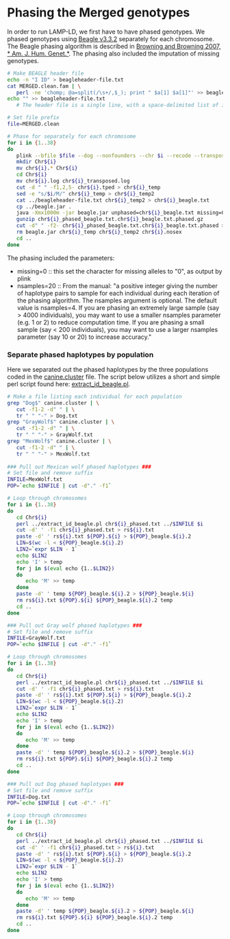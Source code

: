 # Phasing the Merged genotypes
In order to run LAMP-LD, we first have to have phased genotypes.  We phased genotypes using [Beagle v3.3.2](http://faculty.washington.edu/browning/beagle/b3.html) separately for each chromosome.  The Beagle phasing algorithm is described in [Browning and Browning 2007, * Am. J. Hum. Genet.*](http://www.sciencedirect.com/science/article/pii/S0002929707638828?via%3Dihub).  The phasing also included the imputation of missing genotypes.

```bash
# Make BEAGLE header file
echo -n "I ID" > beagleheader-file.txt
cat MERGED.clean.fam | \
   perl -ne 'chomp; @a=split(/\s+/,$_); print " $a[1] $a[1]"' >> beagleheader-file.txt
echo "" >> beagleheader-file.txt
   # The header file is a single line, with a space-delimited list of individual IDs (2 columns per individual)

# Set file prefix
file=MERGED.clean

# Phase for separately for each chromosome
for i in {1..38}
do
   plink --bfile $file --dog --nonfounders --chr $i --recode --transpose --out chr$i --noweb;
   mkdir Chr${i}
   mv chr${i}.* Chr${i}
   cd Chr${i}
   mv chr${i}.log chr${i}_transposed.log
   cut -d " " -f1,2,5- chr${i}.tped > chr${i}_temp
   sed -e "s/$i/M/" chr${i}_temp > chr${i}_temp2
   cat ../beagleheader-file.txt chr${i}_temp2 > chr${i}_beagle.txt
   cp ../beagle.jar .
   java -Xmx1000m -jar beagle.jar unphased=chr${i}_beagle.txt missing=0 nsamples=20 out=chr${i}_phased_beagle.txt
   gunzip chr${i}_phased_beagle.txt.chr${i}_beagle.txt.phased.gz
   cut -d" " -f2- chr${i}_phased_beagle.txt.chr${i}_beagle.txt.phased > chr${i}_phased.txt
   rm beagle.jar chr${i}_temp chr${i}_temp2 chr${i}.nosex
   cd ..
done
```

The phasing included the parameters:
- missing=0  :: this set the character for missing alleles to "0", as output by plink
- nsamples=20 :: From the manual: "a positive integer giving the number of haplotype pairs to sample for each individual during each iteration of the phasing algorithm. The nsamples argument is optional. The default value is nsamples=4. If you are phasing an extremely large sample (say > 4000 individuals), you may want to use a smaller nsamples parameter (e.g. 1 or 2) to reduce computation time. If you are phasing a small sample (say < 200 individuals), you may want to use a larger nsamples parameter (say 10 or 20) to increase accuracy."

### Separate phased haplotypes by population
Here we separated out the phased haplotypes by the three populations coded in the [canine.cluster](./Data/canine.cluster) file.  The script below utilizes a short and simple perl script found here: [extract_id_beagle.pl](./Data/extract_id_beagle.pl).

```bash
# Make a file listing each individual for each population
grep "Dog$" canine.cluster | \
   cut -f1-2 -d" " | \
   tr " " "-" > Dog.txt
grep "GrayWolf$" canine.cluster | \
   cut -f1-2 -d" " | \
   tr " " "-" > GrayWolf.txt
grep "MexWolf$" canine.cluster | \
   cut -f1-2 -d" " | \
   tr " " "-" > MexWolf.txt
   
### Pull out Mexican wolf phased haplotypes ###
# Set file and remove suffix
INFILE=MexWolf.txt
POP=`echo $INFILE | cut -d"." -f1`

# Loop through chromosomes
for i in {1..38}
do 
   cd Chr${i}
   perl ../extract_id_beagle.pl chr${i}_phased.txt ../$INFILE $i
   cut -d' ' -f1 chr${i}_phased.txt > rs${i}.txt
   paste -d' ' rs${i}.txt ${POP}.${i} > ${POP}_beagle.${i}.2
   LIN=$(wc -l < ${POP}_beagle.${i}.2)
   LIN2=`expr $LIN - 1` 
   echo $LIN2
   echo 'I' > temp
   for j in $(eval echo {1..$LIN2})
   do
      echo 'M' >> temp
   done
   paste -d' ' temp ${POP}_beagle.${i}.2 > ${POP}_beagle.${i}
   rm rs${i}.txt ${POP}.${i} ${POP}_beagle.${i}.2 temp
   cd ..
done

### Pull out Gray wolf phased haplotypes ###
# Set file and remove suffix
INFILE=GrayWolf.txt
POP=`echo $INFILE | cut -d"." -f1`

# Loop through chromosomes
for i in {1..38}
do 
   cd Chr${i}
   perl ../extract_id_beagle.pl chr${i}_phased.txt ../$INFILE $i
   cut -d' ' -f1 chr${i}_phased.txt > rs${i}.txt
   paste -d' ' rs${i}.txt ${POP}.${i} > ${POP}_beagle.${i}.2
   LIN=$(wc -l < ${POP}_beagle.${i}.2)
   LIN2=`expr $LIN - 1` 
   echo $LIN2
   echo 'I' > temp
   for j in $(eval echo {1..$LIN2})
   do
      echo 'M' >> temp
   done
   paste -d' ' temp ${POP}_beagle.${i}.2 > ${POP}_beagle.${i}
   rm rs${i}.txt ${POP}.${i} ${POP}_beagle.${i}.2 temp
   cd ..
done

### Pull out Dog phased haplotypes ###
# Set file and remove suffix
INFILE=Dog.txt
POP=`echo $INFILE | cut -d"." -f1`

# Loop through chromosomes
for i in {1..38}
do 
   cd Chr${i}
   perl ../extract_id_beagle.pl chr${i}_phased.txt ../$INFILE $i
   cut -d' ' -f1 chr${i}_phased.txt > rs${i}.txt
   paste -d' ' rs${i}.txt ${POP}.${i} > ${POP}_beagle.${i}.2
   LIN=$(wc -l < ${POP}_beagle.${i}.2)
   LIN2=`expr $LIN - 1` 
   echo $LIN2
   echo 'I' > temp
   for j in $(eval echo {1..$LIN2})
   do
      echo 'M' >> temp
   done
   paste -d' ' temp ${POP}_beagle.${i}.2 > ${POP}_beagle.${i}
   rm rs${i}.txt ${POP}.${i} ${POP}_beagle.${i}.2 temp
   cd ..
done
```
